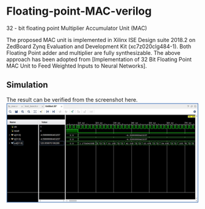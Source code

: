 # Floating-point-MAC-verilog
32 - bit floating point Multiplier Accumulator Unit (MAC)

The proposed MAC unit is implemented in Xilinx ISE Design suite 2018.2 on ZedBoard Zynq Evaluation and Development Kit (xc7z020clg484-1).
Both Floating Point adder and multiplier are fully synthesizable.
The above approach has been adopted from [Implementation of 32 Bit Floating Point MAC Unit to Feed Weighted Inputs to Neural Networks].




## Simulation 
The result can be verified from the screenshot here.
<img src="https://github.com/Parimala6/Floating-point-MAC-verilog/blob/master/MAC/fp_mac.JPG">

